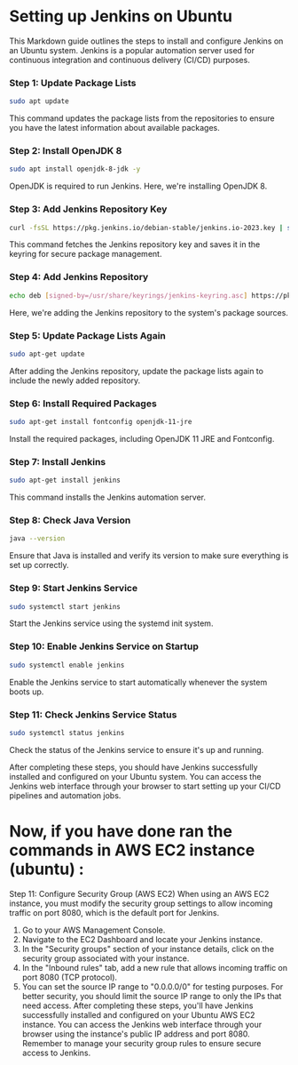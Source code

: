 # Setting up Jenkins on Ubuntu

This Markdown guide outlines the steps to install and configure Jenkins on an Ubuntu system. Jenkins is a popular automation server used for continuous integration and continuous delivery (CI/CD) purposes.

### Step 1: Update Package Lists
```bash
sudo apt update
```
This command updates the package lists from the repositories to ensure you have the latest information about available packages.

### Step 2: Install OpenJDK 8
```bash
sudo apt install openjdk-8-jdk -y
```
OpenJDK is required to run Jenkins. Here, we're installing OpenJDK 8.

### Step 3: Add Jenkins Repository Key
```bash
curl -fsSL https://pkg.jenkins.io/debian-stable/jenkins.io-2023.key | sudo tee /usr/share/keyrings/jenkins-keyring.asc > /dev/null
```
This command fetches the Jenkins repository key and saves it in the keyring for secure package management.

### Step 4: Add Jenkins Repository
```bash
echo deb [signed-by=/usr/share/keyrings/jenkins-keyring.asc] https://pkg.jenkins.io/debian-stable binary/ | sudo tee /etc/apt/sources.list.d/jenkins.list > /dev/null
```
Here, we're adding the Jenkins repository to the system's package sources.

### Step 5: Update Package Lists Again
```bash
sudo apt-get update
```
After adding the Jenkins repository, update the package lists again to include the newly added repository.

### Step 6: Install Required Packages
```bash
sudo apt-get install fontconfig openjdk-11-jre
```
Install the required packages, including OpenJDK 11 JRE and Fontconfig.

### Step 7: Install Jenkins
```bash
sudo apt-get install jenkins
```
This command installs the Jenkins automation server.

### Step 8: Check Java Version
```bash
java --version
```
Ensure that Java is installed and verify its version to make sure everything is set up correctly.

### Step 9: Start Jenkins Service
```bash
sudo systemctl start jenkins
```
Start the Jenkins service using the systemd init system.

### Step 10: Enable Jenkins Service on Startup
```bash
sudo systemctl enable jenkins
```
Enable the Jenkins service to start automatically whenever the system boots up.

### Step 11: Check Jenkins Service Status
```bash
sudo systemctl status jenkins
```
Check the status of the Jenkins service to ensure it's up and running.

After completing these steps, you should have Jenkins successfully installed and configured on your Ubuntu system. You can access the Jenkins web interface through your browser to start setting up your CI/CD pipelines and automation jobs.

# Now, if you have done ran the commands in AWS EC2 instance (ubuntu) :

Step 11: Configure Security Group (AWS EC2)
When using an AWS EC2 instance, you must modify the security group settings to allow incoming traffic on port 8080, which is the default port for Jenkins.

1. Go to your AWS Management Console.
2. Navigate to the EC2 Dashboard and locate your Jenkins instance.
3. In the "Security groups" section of your instance details, click on the security group associated with your instance.
4. In the "Inbound rules" tab, add a new rule that allows incoming traffic on port 8080 (TCP protocol).
5. You can set the source IP range to "0.0.0.0/0" for testing purposes. For better security, you should limit the source IP range to only the IPs that need access.
After completing these steps, you'll have Jenkins successfully installed and configured on your Ubuntu AWS EC2 instance. You can access the Jenkins web interface through your browser using the instance's public IP address and port 8080. Remember to manage your security group rules to ensure secure access to Jenkins.
